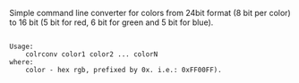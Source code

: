 Simple command line converter for colors from 24bit format (8 bit per color) to
16 bit (5 bit for red, 6 bit for green and 5 bit for blue).

<pre><code>
Usage:
	colrconv color1 color2 ... colorN
where:
	color - hex rgb, prefixed by 0x. i.e.: 0xFF00FF).
</code></pre>

